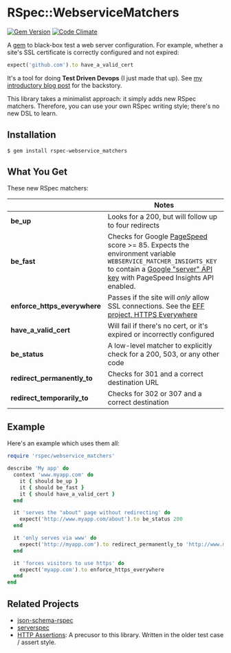 # RSpec::WebserviceMatchers

[![Gem Version](https://badge.fury.io/rb/rspec-webservice_matchers.png)](http://badge.fury.io/rb/rspec-webservice_matchers)  [![Code Climate](https://codeclimate.com/github/dogweather/rspec-webservice_matchers.png)](https://codeclimate.com/github/dogweather/rspec-webservice_matchers)


A [gem](https://rubygems.org/gems/rspec-webservice_matchers) to black-box test a web server configuration. For example, whether a site's SSL certificate is correctly configured and not expired:

```ruby
expect('github.com').to have_a_valid_cert
```

It's a tool for doing **Test Driven Devops** (I just made that up). See [my introductory blog post](http://robb.weblaws.org/2014/01/16/new-open-source-library-for-test-driven-devops/) for the backstory.

This library takes a minimalist approach: it simply adds new RSpec matchers. Therefore, you can use your own RSpec writing style; there's no new DSL to learn.



Installation
------------
```Shell
$ gem install rspec-webservice_matchers
```

What You Get
------------
These new RSpec matchers:

|                               | Notes
|-------------------------------|------------------------------------------------
|**be_up**                      | Looks for a 200, but will follow up to four redirects
|**be_fast**                    | Checks for Google [PageSpeed](https://developers.google.com/speed/pagespeed/insights/) score >= 85. Expects the environment variable `WEBSERVICE_MATCHER_INSIGHTS_KEY` to contain a [Google "server" API key](https://developers.google.com/speed/docs/insights/v2/getting-started) with PageSpeed Insights API enabled.
|**enforce_https_everywhere**   | Passes if the site will _only_ allow SSL connections. See the [EFF project, HTTPS Everywhere](https://www.eff.org/https-everywhere)
|**have_a_valid_cert**          | Will fail if there's no cert, or it's expired or incorrectly configured
|**be_status**                  | A low-level matcher to explicitly check for a 200, 503, or any other code
|**redirect_permanently_to**    | Checks for 301 and a correct destination URL
|**redirect_temporarily_to**    | Checks for 302 or 307 and a correct destination


Example
-------

Here's an example which uses them all:

```Ruby
require 'rspec/webservice_matchers'

describe 'My app' do
  context 'www.myapp.com' do
    it { should be_up }
    it { should be_fast }
    it { should have_a_valid_cert }
  end

  it 'serves the "about" page without redirecting' do
    expect('http://www.myapp.com/about').to be_status 200
  end

  it 'only serves via www' do
    expect('http://myapp.com').to redirect_permanently_to 'http://www.myapp.com/'
  end

  it 'forces visitors to use https' do
    expect('myapp.com').to enforce_https_everywhere
  end
end
```

Related Projects
----------------
* [json-schema-rspec](https://github.com/sharethrough/json-schema-rspec)
* [serverspec](http://serverspec.org)
* [HTTP Assertions](https://github.com/dogweather/HTTP-Assertions): A precusor to this library. Written in the older test case / assert style.
